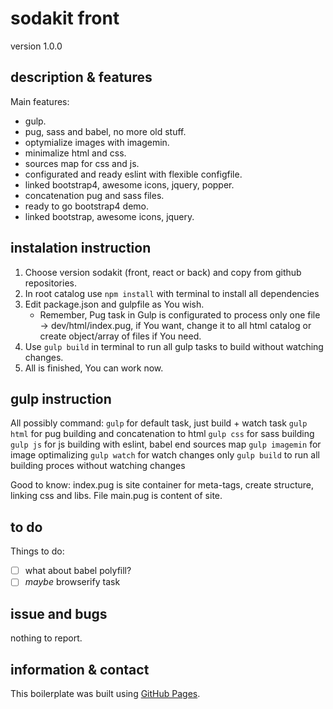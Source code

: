# sodakit front
version 1.0.0


## description & features
Main features:
- gulp.
- pug, sass and babel, no more old stuff.
- optymialize images with imagemin.
- minimalize html and css.
- sources map for css and js.
- configurated and ready eslint with flexible configfile.
- linked bootstrap4, awesome icons, jquery, popper.
- concatenation pug and sass files.
- ready to go bootstrap4 demo.
- linked bootstrap, awesome icons, jquery.

## instalation instruction
1. Choose version sodakit (front, react or back) and copy from github repositories.
2. In root catalog use `npm install` with terminal to install all dependencies
3. Edit package.json and gulpfile as You wish.
   - Remember, Pug task in Gulp is configurated to process only one file -> dev/html/index.pug, if You want, change it to all html catalog or create object/array of files if You need.
4. Use `gulp build` in terminal to run all gulp tasks to build without watching changes.
5. All is finished, You can work now.

## gulp instruction
All possibly command:
`gulp` for default task, just build + watch task
`gulp html` for pug building and concatenation to html
`gulp css` for sass building
`gulp js` for js building with eslint, babel end sources map
`gulp imagemin` for image optimalizing
`gulp watch` for watch changes only
`gulp build` to run all building proces without watching changes

Good to know: index.pug is site container for meta-tags, create structure, linking css and libs. File main.pug is content of site.

## to do
Things to do:
- [ ] what about babel polyfill?
- [ ] *maybe* browserify task

## issue and bugs
nothing to report.

## information & contact
This boilerplate was built using [GitHub Pages](https://pages.github.com/).


